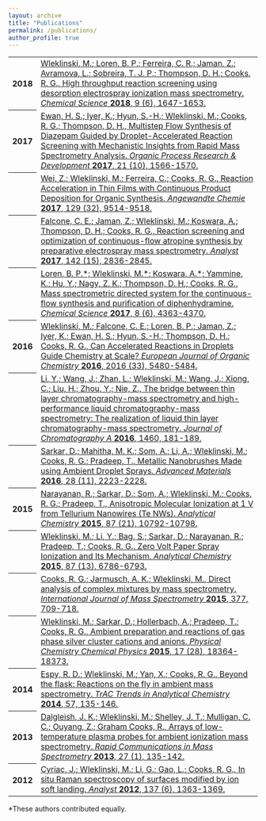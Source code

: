 ```yaml
---
layout: archive
title: "Publications"
permalink: /publications/
author_profile: true
---
```


<table>
  
  <tr><th>2018</th><td>
    <a href="https://pubs.rsc.org/en/Content/ArticleLanding/2018/SC/C7SC04606E#!divAbstract" target ="_blank"><u>Wleklinski, M.</u>; Loren, B. P.; Ferreira, C. R.; Jaman, Z.; Avramova, L.; Sobreira, T. J. P.; Thompson, D. H.; Cooks, R. G., High throughput reaction screening using desorption electrospray ionization mass spectrometry. <em>Chemical Science</em> <strong>2018</strong>, 9 (6), 1647-1653.</a> 
   </td></tr>

   <tr><th>2017</th><td>
  <a href="https://pubs.acs.org/doi/abs/10.1021/acs.oprd.7b00218" target ="_blank"> Ewan, H. S.; Iyer, K.; Hyun, S.-H.; <u>Wleklinski, M.</u>; Cooks, R. G.; Thompson, D. H., Multistep Flow Synthesis of Diazepam Guided by Droplet-Accelerated Reaction Screening with Mechanistic Insights from Rapid Mass Spectrometry Analysis. <em>Organic Process Research & Development</em> <strong>2017</strong>, 21 (10), 1566-1570. </a>
  </td></tr>
  
   <tr><th></th><td>  
<a href ="https://onlinelibrary.wiley.com/doi/abs/10.1002/ange.201704520" target ="_blank"> Wei, Z.; <u>Wleklinski, M.</u>; Ferreira, C.; Cooks, R. G., Reaction Acceleration in Thin Films with Continuous Product Deposition for Organic Synthesis. <em>Angewandte Chemie</em> <strong>2017</strong>, 129 (32), 9514-9518. </a>
   </td></tr>

   <tr><th></th><td> 
  <a href ="https://pubs.rsc.org/en/content/articlelanding/2017/an/c7an00622e/unauth#!divAbstract" target ="_blank"> Falcone, C. E.; Jaman, Z.; <u>Wleklinski, M.</u>; Koswara, A.; Thompson, D. H.; Cooks, R. G., Reaction screening and optimization of continuous-flow atropine synthesis by preparative electrospray mass spectrometry. <em>Analyst</em> <strong>2017</strong>, 142 (15), 2836-2845. </a>
  </td></tr>
  
   <tr><th></th><td> 
  <a href ="https://pubs.rsc.org/en/Content/ArticleLanding/2017/SC/C7SC00905D#!divAbstract" target ="_blank"> Loren, B. P.*; <u>Wleklinski, M.*</u>; Koswara, A.*; Yammine, K.; Hu, Y.; Nagy, Z. K.; Thompson, D. H.; Cooks, R. G., Mass spectrometric directed system for the continuous-flow synthesis and purification of diphenhydramine. <em>Chemical Science</em> <strong>2017</strong>, 8 (6), 4363-4370. </a>
   </td></tr> 
  
   <tr><th>2016</th><td> 
<a href ="https://onlinelibrary.wiley.com/doi/abs/10.1002/ejoc.201601270" target ="_blank">     
  <u>Wleklinski, M.</u>; Falcone, C. E.; Loren, B. P.; Jaman, Z.; Iyer, K.; Ewan, H. S.; Hyun, S.-H.; Thompson, D. H.; Cooks, R. G., Can Accelerated Reactions in Droplets Guide Chemistry at Scale? <em>European Journal of Organic Chemistry</em> <strong>2016</strong>, 2016 (33), 5480-5484. </a>
   </td></tr>

   <tr><th></th><td> 
  <a href ="https://www.sciencedirect.com/science/article/pii/S0021967316309335" target ="_blank">  Li, Y.; Wang, J.; Zhan, L.; <u>Wleklinski, M.</u>; Wang, J.; Xiong, C.; Liu, H.; Zhou, Y.; Nie, Z., The bridge between thin layer chromatography-mass spectrometry and high-performance liquid chromatography-mass spectrometry: The realization of liquid thin layer chromatography-mass spectrometry. <em>Journal of Chromatography A</em> <strong>2016</strong>, 1460, 181-189. </a>
     </td></tr>
    
   <tr><th></th><td> 
  <a href ="https://onlinelibrary.wiley.com/doi/abs/10.1002/adma.201505127" target ="_blank"> Sarkar, D.; Mahitha, M. K.; Som, A.; Li, A.; <u>Wleklinski, M.</u>; Cooks, R. G.; Pradeep, T., Metallic Nanobrushes Made using Ambient Droplet Sprays. <em>Advanced Materials</em> <strong>2016</strong>, 28 (11), 2223-2228. </a>
     </td></tr>
    
   <tr><th>2015</th><td>   
  <a href ="https://pubs.acs.org/doi/abs/10.1021/acs.analchem.5b01596" target ="_blank">  Narayanan, R.; Sarkar, D.; Som, A.; <u>Wleklinski, M.</u>; Cooks, R. G.; Pradeep, T., Anisotropic Molecular Ionization at 1 V from Tellurium Nanowires (Te NWs). <em>Analytical Chemistry</em> <strong>2015</strong>, 87 (21), 10792-10798. </a>
     </td></tr>
    
   <tr><th></th><td> 
<a href = "https://pubs.acs.org/doi/abs/10.1021/acs.analchem.5b01225" target ="_blank"> <u>Wleklinski, M.</u>; Li, Y.; Bag, S.; Sarkar, D.; Narayanan, R.; Pradeep, T.; Cooks, R. G., Zero Volt Paper Spray Ionization and Its Mechanism. <em>Analytical Chemistry</em> <strong>2015</strong>, 87 (13), 6786-6793. </a>
     </td></tr>
    
   <tr><th></th><td>  
 <a href = "https://www.sciencedirect.com/science/article/pii/S1387380614002863" target ="_blank"> Cooks, R. G.; Jarmusch, A. K.; <u>Wleklinski, M.</u>, Direct analysis of complex mixtures by mass spectrometry. <em>International Journal of Mass Spectrometry</em> <strong>2015</strong>, 377, 709-718. </a>
     </td></tr>
    
   <tr><th></th><td> 
<a href = "https://pubs.rsc.org/en/content/articlelanding/2015/cp/c5cp01538c/unauth#!divAbstract" target ="_blank">  <u>Wleklinski, M.</u>; Sarkar, D.; Hollerbach, A.; Pradeep, T.; Cooks, R. G., Ambient preparation and reactions of gas phase silver cluster cations and anions. <em>Physical Chemistry Chemical Physics</em> <strong>2015</strong>, 17 (28), 18364-18373. </a>
     </td></tr>
    
   <tr><th>2014</th><td> 
<a href = "https://www.sciencedirect.com/science/article/abs/pii/S0165993614000405" target ="_blank"> Espy, R. D.; <u>Wleklinski, M.</u>; Yan, X.; Cooks, R. G., Beyond the flask: Reactions on the fly in ambient mass spectrometry. <em>TrAC Trends in Analytical Chemistry</em> <strong>2014</strong>, 57, 135-146. </a>
     </td></tr>
    
   <tr><th>2013</th><td> 
<a href = "https://onlinelibrary.wiley.com/doi/abs/10.1002/rcm.6435" target ="_blank"> Dalgleish, J. K.; <u>Wleklinski, M.</u>; Shelley, J. T.; Mulligan, C. C.; Ouyang, Z.; Graham Cooks, R., Arrays of low-temperature plasma probes for ambient ionization mass spectrometry. <em>Rapid Communications in Mass Spectrometry</em> <strong>2013</strong>, 27 (1), 135-142. </a>
    </td></tr>
    
   <tr><th>2012</th><td> 
<a href = "https://pubs.rsc.org/en/content/articlelanding/2012/an/c2an16163j/unauth#!divAbstract" target ="_blank"> Cyriac, J.; <u>Wleklinski, M.</u>; Li, G.; Gao, L.; Cooks, R. G., In situ Raman spectroscopy of surfaces modified by ion soft landing. <em>Analyst</em> <strong>2012</strong>, 137 (6), 1363-1369. </a>
    </td></tr>

</table>

*These authors contributed equally. 
